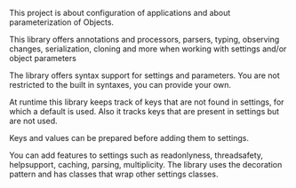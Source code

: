 This project is about configuration of applications and about parameterization of Objects.

This library offers annotations and processors, parsers, typing, observing changes, serialization, cloning and more when working with settings and/or object parameters

The library offers syntax support for settings and parameters. You are not restricted to the built in syntaxes, you
can provide your own.

At runtime this library keeps track of keys that are not found in settings, for which a default is used. Also it tracks
keys that are present in settings but are not used.

Keys and values can be prepared before adding them to settings.

You can add features to settings such as readonlyness, threadsafety, helpsupport, caching, parsing, multiplicity. The library
uses the decoration pattern and has classes that wrap other settings classes.
